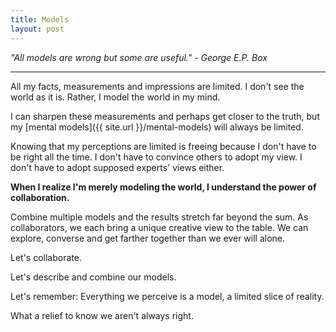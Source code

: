 ```yaml
---
title: Models
layout: post
---
```

*"All models are wrong but some are useful." - George E.P. Box*

---

All my facts, measurements and impressions are limited.  I don't see the world as it is.  Rather, I model the world in my mind.

I can sharpen these measurements and perhaps get closer to the truth, but my [mental models]({{ site.url }}/mental-models) will always be limited.

Knowing that my perceptions are limited is freeing because I don't have to be right all the time.  I don't have to convince others to adopt my view. I don't have to adopt supposed experts' views either.

**When I realize I'm merely modeling the world, I understand the power of collaboration.**

Combine multiple models and the results stretch far beyond the sum.  As collaborators, we each bring a unique creative view to the table.  We can explore, converse and get farther together than we ever will alone.

Let's collaborate.

Let's describe and combine our models.

Let's remember: Everything we perceive is a model, a limited slice of reality.

What a relief to know we aren't always right.
